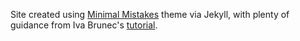 Site created using [Minimal Mistakes](https://github.com/mmistakes/minimal-mistakes) theme via Jekyll, with plenty of guidance from Iva Brunec's [tutorial](https://ivabrunec.github.io/blog/jekyll-website/).
